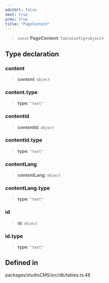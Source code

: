 ```yaml
---
editUrl: false
next: true
prev: true
title: "PageContent"
---
```


> `const` **PageContent**: `TableConfig`\<`object`\>

## Type declaration

### content

> **content**: `object`

### content.type

> **type**: `"text"`

### contentId

> **contentId**: `object`

### contentId.type

> **type**: `"text"`

### contentLang

> **contentLang**: `object`

### contentLang.type

> **type**: `"text"`

### id

> **id**: `object`

### id.type

> **type**: `"text"`

## Defined in

packages/studioCMS/src/db/tables.ts:48
